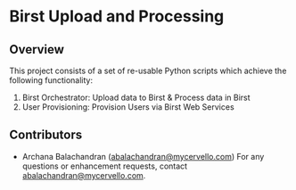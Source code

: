 # Birst Upload and Processing

## Overview 

This project consists of a set of re-usable Python scripts which achieve the following functionality:
1. Birst Orchestrator: Upload data to Birst & Process data in Birst
2. User Provisioning: Provision Users via Birst Web Services


## Contributors

+ Archana Balachandran (abalachandran@mycervello.com)
For any questions or enhancement requests, contact abalachandran@mycervello.com.

